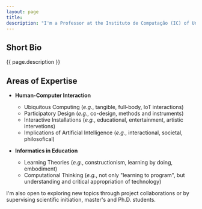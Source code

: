 ```yaml
---
layout: page
title:
description: "I'm a Professor at the Instituto de Computação (IC) of Universidade Estadual de Campinas (UNICAMP), where I also received my Ph.D. in Computer Science in 2020. I'm experienced in the field of Human-Computer Interaction (HCI), having worked mainly on the following themes: ubiquitous computing, participatory design, art and interactive installations, computing in education, entertainment and games, and socioenactive systems."
---
```


<h2>Short Bio</h2>

<p>{{ page.description }}</p>

## Areas of Expertise

- **Human-Computer Interaction**
	- Ubiquitous Computing (*e.g.*, tangible, full-body, IoT interactions)
	- Participatory Design (*e.g.*, co-design, methods and instruments) 
	- Interactive Installations (*e.g.*, educational, entertainment, artistic intervetions)
	- Implications of Artificial Intelligence (*e.g.*, interactional, societal, philosofical)

- **Informatics in Education**
	- Learning Theories (*e.g.*, constructionism, learning by doing, embodiment)
	- Computational Thinking (*e.g.*, not only "learning to program", but understanding and critical appropriation of technology)

I'm also open to exploring new topics through project collaborations
or by supervising scientific initiation, master's and Ph.D. students.